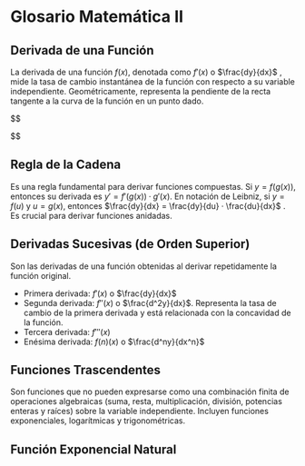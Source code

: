 # Glosario Matemática II

## Derivada de una Función

La derivada de una función $f(x)$, denotada como $f'(x)$ o $\frac{dy}{dx}$ , mide la tasa de cambio instantánea de la función con respecto a su variable independiente. Geométricamente, representa la pendiente de la recta tangente a la curva de la función en un punto dado.

$$

$$

## Regla de la Cadena

Es una regla fundamental para derivar funciones compuestas. Si $y = f(g(x))$, entonces su derivada es $y' = f'(g(x))· g'(x)$. En notación de Leibniz, si $y = f(u)$ y $u = g(x)$, entonces $\frac{dy}{dx} = \frac{dy}{du} · \frac{du}{dx}$ . Es crucial para derivar funciones anidadas.

## Derivadas Sucesivas (de Orden Superior)

Son las derivadas de una función obtenidas al derivar repetidamente la función original.
- Primera derivada: $f'(x)$ o $\frac{dy}{dx}$
- Segunda derivada: $f''(x)$ o $\frac{d^2y}{dx}$. Representa la tasa de cambio de la primera derivada y está relacionada con la concavidad de la función.
- Tercera derivada: $f'''(x)$
- Enésima derivada: $f(n)(x)$ o $\frac{d^ny}{dx^n}$

## Funciones Trascendentes

Son funciones que no pueden expresarse como una combinación finita de operaciones algebraicas (suma, resta, multiplicación, división, potencias enteras y raíces) sobre la variable independiente. Incluyen funciones exponenciales, logarítmicas y trigonométricas.

## Función Exponencial Natural

